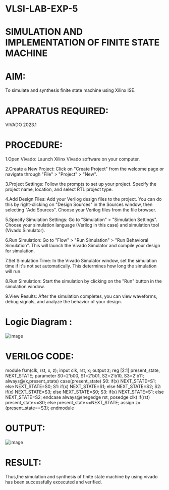 # VLSI-LAB-EXP-5
# SIMULATION AND IMPLEMENTATION OF FINITE STATE MACHINE

# AIM: 
To simulate and synthesis finite state machine using Xilinx ISE.

# APPARATUS REQUIRED: 

VIVADO 2023.1

# PROCEDURE: 
1.Open Vivado: Launch Xilinx Vivado software on your computer.

2.Create a New Project: Click on "Create Project" from the welcome page or navigate through "File" > "Project" > "New".

3.Project Settings: Follow the prompts to set up your project. Specify the project name, location, and select RTL project type.

4.Add Design Files: Add your Verilog design files to the project. You can do this by right-clicking on "Design Sources" in the Sources window, then selecting "Add Sources". Choose your Verilog files from the file browser.

5.Specify Simulation Settings: Go to "Simulation" > "Simulation Settings". Choose your simulation language (Verilog in this case) and simulation tool (Vivado Simulator).

6.Run Simulation: Go to "Flow" > "Run Simulation" > "Run Behavioral Simulation". This will launch the Vivado Simulator and compile your design for simulation.

7.Set Simulation Time: In the Vivado Simulator window, set the simulation time if it's not set automatically. This determines how long the simulation will run.

8.Run Simulation: Start the simulation by clicking on the "Run" button in the simulation window.

9.View Results: After the simulation completes, you can view waveforms, debug signals, and analyze the behavior of your design.

# Logic Diagram :

![image](https://github.com/navaneethans/VLSI-LAB-EXP-5/assets/6987778/34ec5d63-2b3b-4511-81ef-99f4572d5869)


# VERILOG CODE:

module fsm(clk, rst, x, z); input clk, rst, x; output z; reg [2:1] present_state, NEXT_STATE; parameter S0=2'b00, S1=2'b01, S2=2'b10, S3=2'b11; always@(x,present_state) case(present_state) S0: if(x) NEXT_STATE=S1; else NEXT_STATE=S0; S1: if(x) NEXT_STATE=S1; else NEXT_STATE=S2; S2: if(x) NEXT_STATE=S3; else NEXT_STATE=S0; S3: if(x) NEXT_STATE=S1; else NEXT_STATE=S2; endcase always@(negedge rst, posedge clk) if(rst) present_state<=S0; else present_state<=NEXT_STATE; assign z=(present_state==S3); endmodule

# OUTPUT:

![image](https://github.com/prithyusha/VLSI-LAB-EXP-5/assets/159164885/5497433e-a12a-4881-b481-40efc02f093e)

# RESULT:
Thus,the simulation and synthesis of finite state machine by using vivado has been successfully excecuted and verified.



